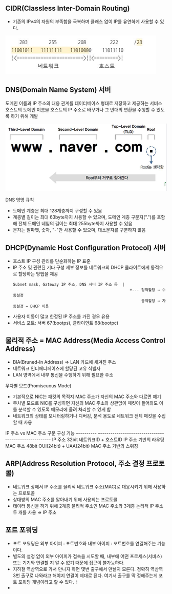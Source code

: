
## CIDR(Classless Inter-Domain Routing)
 - 기존의 IPv4의 자원의 부족함을 극복하며 클래스 없이 IP를 유연하게 사용할 수 있다. 
      
![img](https://github.com/mandoo-it/cloud_egineering_edu/blob/main/%EB%84%A4%ED%8A%B8%EC%9B%8C%ED%81%AC/img/cidr.JPG)

## DNS(Domain Name System) 서버
도메인 이름과 IP 주소의 대응 관계를 데이터베이스 형태로 저장하고 제공하는 서비스 
호스트의 도메인 이름을 호스트의 IP 주소로 바꾸거나 그 반대의 변환을 수행할 수 있도록 하기 위해 개발

![img](https://github.com/mandoo-it/cloud_egineering_edu/blob/main/%EB%84%A4%ED%8A%B8%EC%9B%8C%ED%81%AC/img/dns.JPG)

DNS 명명 규칙
- 도메인 계층은 최대 128계층까지 구성할 수 있음
- 계층별 길이는 최대 63byte까지 사용할 수 있으며, 도메인 계층 구분자(".")를 포함해 전체 도메인 네임의 길이는 최대 255byte까지 사용할 수 있음
- 문자는 알파벳, 숫자, "-"만 사용할 수 있으며, 대소문자를 구분하지 않음

## DHCP(Dynamic Host Configuration Protocol) 서버
  - 호스트 IP 구성 관리를 단순화하는 IP 표준
   - IP 주소 및 관련된 기타 구성 세부 정보를 네트워크의 DHCP 클라이트에게 동적으로 할당하는 방법을 제공
       ~~~~~~~~~~~~~~~~~~~~                               ~~~~~~~~~~~~~ 
       Subnet mask, Gateway IP 주소, DNS 서버 IP 주소 등  |
                                                          +--- 정적할당 ⇒ 수동설정
                                                               동적할당 ⇒ 자동설정 = DHCP 이용 
   - 사용자 이동이 많고 한정된 IP 주소를 가진 경우 유용 
   - 서비스 포트: 서버 67(bootps), 클라이언트 68(bootpc)

## 물리적 주소 = MAC Address(Media Access Control Address)
- BIA(Bruned-In Address) ⇒ LAN 카드에 새겨진 주소
- 네트워크 인터페터페이스에 할당된 고유 식별자
- LAN 영역에서 내부 통신을 수행하기 위해 필요한 주소 

무차별 모드(Promiscuous Mode)
- 기본적으로 NIC는 패킷의 목적지 MAC 주소가 자신의 MAC 주소와 다르면 폐기
- 무차별 모드로 NIC를 구성하면 자신의 MAC 주소와 상관없이 패킷이 들어와도 이를 분석할 수 있도록 메모리에 올려 처리할 수 있게 함
- 네트워크의 상태를 모니터링하거나 디버깅, 분석 용도로 네트워크 전체 패킷을 수집할 때 사용

IP 주소 vs MAC 주소
	구분		구성					기능
	–---------	–-------------------------------	–---------------------
	IP 주소		32bit	네트워크ID + 호스트ID		IP 주소 기반의 라우팅
	MAC 주소	48bit	OUI(24bit) + UAA(24bit)	MAC 주소 기반의 스위칭


## ARP(Address Resolution Protocol, 주소 결정 프로토콜)
- 네트워크 상에서 IP 주소를 물리적 네트워크 주소(MAC)로 대응시키기 위해 사용하는 프로토콜
- 상대방의 MAC 주소를 알아내기 위해 사용되는 프로토콜
- 데이터 통신을 하기 위해 2계층 물리적 주소인 MAC 주소와 3계층 논리적 IP 주소 두 개를 사용
  ⇒ IP 주소

## 포트 포워딩 
- 포트 포워딩은 외부 아이피 : 포트번호와 내부 아이피 : 포트번호를 연결해주는 기능이다.
- 별도의 설정 없이 외부 아이피가 접속을 시도할 때, 내부에 어떤 프로세스(서비스) 또는 기기와 연결할 지 알 수 없기 때문에 접근이 불가능하다.
- 지하철 역삼역으로 가서 만나자 하면 몇번 출구에서 만날지 모른다. 정확히 역삼역 3번 출구로 나와라고 해야지 연결이 제대로 된다. 여기서 출구를 딱 정해주는게 포트 포워딩 개념이라고 할 수 있다.ㅏ
- 
 





